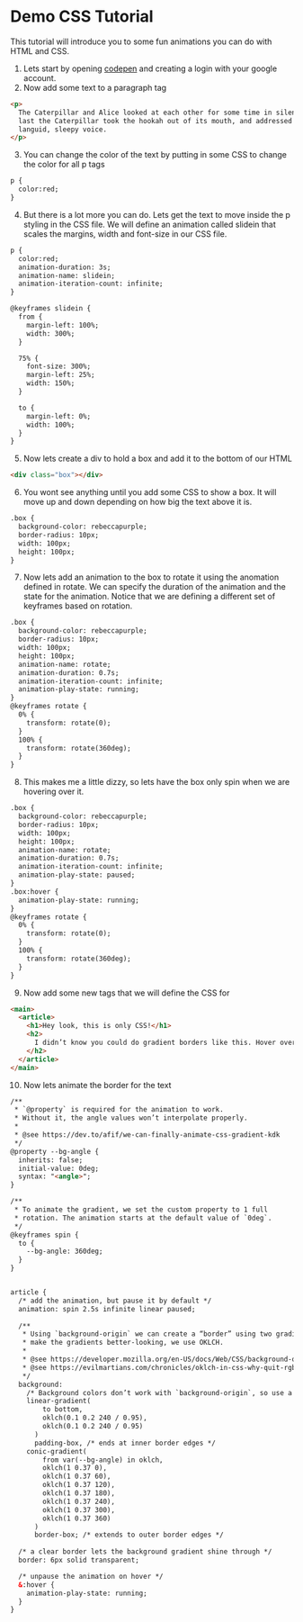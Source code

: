 # Demo CSS Tutorial
This tutorial will introduce you to some fun animations you can do with HTML and CSS.

1) Lets start by opening [codepen](https://codepen.io/) and creating a login with your google account.
2) Now add some text to a paragraph tag
```html
<p>
  The Caterpillar and Alice looked at each other for some time in silence: at
  last the Caterpillar took the hookah out of its mouth, and addressed her in a
  languid, sleepy voice.
</p>
```
3) You can change the color of the text by putting in some CSS to change the color for all p tags
```html
p {
  color:red;
}
```
4) But there is a lot more you can do.  Lets get the text to move inside the p styling in the CSS file.  We will define an animation called slidein that scales the margins, width and font-size in our CSS file.
```html
p {
  color:red;
  animation-duration: 3s;
  animation-name: slidein;
  animation-iteration-count: infinite;
}

@keyframes slidein {
  from {
    margin-left: 100%;
    width: 300%;
  }

  75% {
    font-size: 300%;
    margin-left: 25%;
    width: 150%;
  }

  to {
    margin-left: 0%;
    width: 100%;
  }
}
```
5) Now lets create a div to hold a box and add it to the bottom of our HTML
```html
<div class="box"></div>
```
6) You wont see anything until you add some CSS to show a box.  It will move up and down depending on how big the text above it is.
```html
.box {
  background-color: rebeccapurple;
  border-radius: 10px;
  width: 100px;
  height: 100px;
}
```
7) Now lets add an animation to the box to rotate it using the anomation defined in rotate.  We can specify the duration of the animation and the state for the animation.  Notice that we are defining a different set of keyframes based on rotation.
```html
.box {
  background-color: rebeccapurple;
  border-radius: 10px;
  width: 100px;
  height: 100px;
  animation-name: rotate;
  animation-duration: 0.7s;
  animation-iteration-count: infinite;
  animation-play-state: running;
}
@keyframes rotate {
  0% {
    transform: rotate(0);
  }
  100% {
    transform: rotate(360deg);
  }
}
```
8) This makes me a little dizzy, so lets have the box only spin when we are hovering over it.
```html
.box {
  background-color: rebeccapurple;
  border-radius: 10px;
  width: 100px;
  height: 100px;
  animation-name: rotate;
  animation-duration: 0.7s;
  animation-iteration-count: infinite;
  animation-play-state: paused;
}
.box:hover {
  animation-play-state: running;
}
@keyframes rotate {
  0% {
    transform: rotate(0);
  }
  100% {
    transform: rotate(360deg);
  }
}
```   
9) Now add some new tags that we will define the CSS for
```html
<main>
  <article>
    <h1>Hey look, this is only CSS!</h1>
    <h2>
      I didn’t know you could do gradient borders like this. Hover over this element to see the gradient animate!
    </h2>
  </article>
</main>
```
10) Now lets animate the border for the text
```html
/**
 * `@property` is required for the animation to work.
 * Without it, the angle values won’t interpolate properly.
 *
 * @see https://dev.to/afif/we-can-finally-animate-css-gradient-kdk
 */
@property --bg-angle {
  inherits: false;
  initial-value: 0deg;
  syntax: "<angle>";
}

/**
 * To animate the gradient, we set the custom property to 1 full
 * rotation. The animation starts at the default value of `0deg`.
 */
@keyframes spin {
  to {
    --bg-angle: 360deg;
  }
}


article {
  /* add the animation, but pause it by default */
  animation: spin 2.5s infinite linear paused;
  
  /**
   * Using `background-origin` we can create a “border” using two gradients. And to
   * make the gradients better-looking, we use OKLCH.
   *
   * @see https://developer.mozilla.org/en-US/docs/Web/CSS/background-origin
   * @see https://evilmartians.com/chronicles/oklch-in-css-why-quit-rgb-hsl
   */
  background:
    /* Background colors don’t work with `background-origin`, so use a gradient. */
    linear-gradient(
        to bottom,
        oklch(0.1 0.2 240 / 0.95),
        oklch(0.1 0.2 240 / 0.95)
      )
      padding-box, /* ends at inner border edges */
    conic-gradient(
        from var(--bg-angle) in oklch,
        oklch(1 0.37 0),
        oklch(1 0.37 60),
        oklch(1 0.37 120),
        oklch(1 0.37 180),
        oklch(1 0.37 240),
        oklch(1 0.37 300),
        oklch(1 0.37 360)
      )
      border-box; /* extends to outer border edges */
  
  /* a clear border lets the background gradient shine through */
  border: 6px solid transparent;

  /* unpause the animation on hover */
  &:hover {
    animation-play-state: running;
  }
}
```
